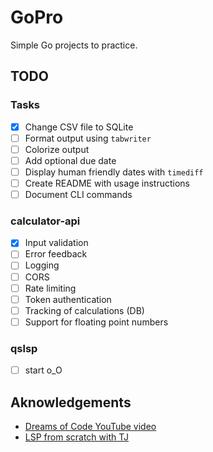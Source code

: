 # GoPro

Simple Go projects to practice.

## TODO

### Tasks

- [x] Change CSV file to SQLite
- [ ] Format output using `tabwriter`
- [ ] Colorize output
- [ ] Add optional due date
- [ ] Display human friendly dates with `timediff`
- [ ] Create README with usage instructions
- [ ] Document CLI commands

### calculator-api

- [x] Input validation
- [ ] Error feedback
- [ ] Logging
- [ ] CORS
- [ ] Rate limiting
- [ ] Token authentication
- [ ] Tracking of calculations (DB)
- [ ] Support for floating point numbers

### qslsp

- [ ] start o_O

## Aknowledgements

- [Dreams of Code YouTube video](https://youtu.be/gXmznGEW9vo?si=p1nQa3W_12A3vuEI)
- [LSP from scratch with TJ](https://youtu.be/YsdlcQoHqPY?si=jADPDp8WSPzkAdyE)
